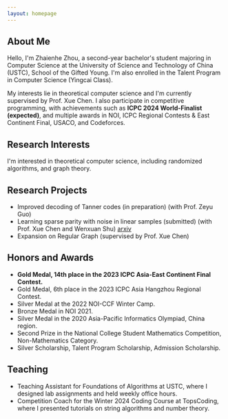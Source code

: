 ```yaml
---
layout: homepage
---
```


## About Me

Hello, I'm Zhaienhe Zhou, a second-year bachelor's student majoring in Computer Science at the University of Science and Technology of China (USTC), School of the Gifted Young. I'm also enrolled in the Talent Program in Computer Science (Yingcai Class).

My interests lie in theoretical computer science and I'm currently supervised by Prof. Xue Chen. I also participate in competitive programming, with achievements such as **ICPC 2024 World-Finalist (expected)**, and multiple awards in NOI, ICPC Regional Contests & East Continent Final, USACO, and Codeforces.

## Research Interests

I'm interested in theoretical computer science, including randomized algorithms, and graph theory.

## Research Projects

- Improved decoding of Tanner codes (in preparation) (with Prof. Zeyu Guo)
- Learning sparse parity with noise in linear samples (submitted) (with Prof. Xue Chen and Wenxuan Shu) [arxiv](https://arxiv.org/abs/2407.19215)
- Expansion on Regular Graph (supervised by Prof. Xue Chen)

## Honors and Awards

- **Gold Medal, 14th place in the 2023 ICPC Asia-East Continent Final Contest.**
- Gold Medal, 6th place in the 2023 ICPC Asia Hangzhou Regional Contest.
- Silver Medal at the 2022 NOI-CCF Winter Camp.
- Bronze Medal in NOI 2021.
- Silver Medal in the 2020 Asia-Pacific Informatics Olympiad, China region.
- Second Prize in the National College Student Mathematics Competition, Non-Mathematics Category.
- Silver Scholarship, Talent Program Scholarship, Admission Scholarship.

## Teaching

- Teaching Assistant for Foundations of Algorithms at USTC, where I designed lab assignments and held weekly office hours.
- Competition Coach for the Winter 2024 Coding Course at TopsCoding, where I presented tutorials on string algorithms and number theory.
